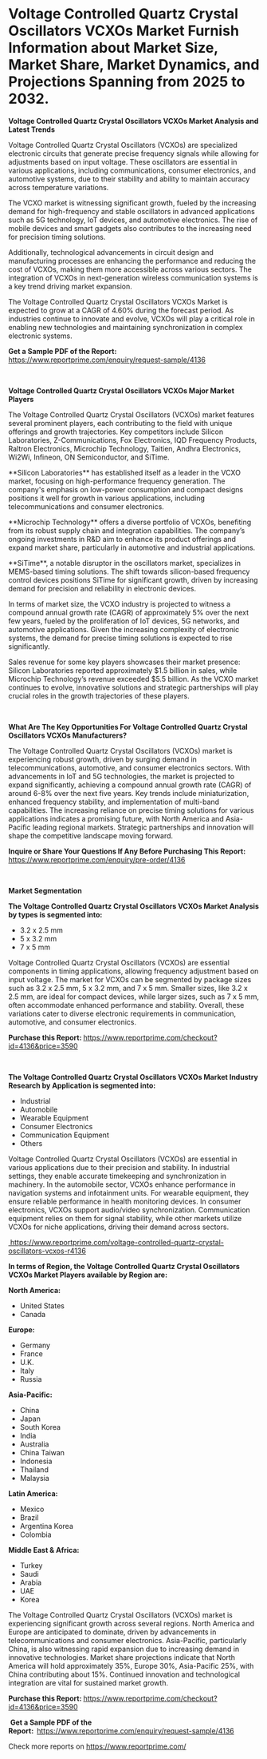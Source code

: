 <p><h1>Voltage Controlled Quartz Crystal Oscillators VCXOs Market Furnish Information about Market Size, Market Share, Market Dynamics, and Projections Spanning from 2025 to 2032.</h1></p><p><strong>Voltage Controlled Quartz Crystal Oscillators VCXOs Market Analysis and Latest Trends</strong></p>
<p><p>Voltage Controlled Quartz Crystal Oscillators (VCXOs) are specialized electronic circuits that generate precise frequency signals while allowing for adjustments based on input voltage. These oscillators are essential in various applications, including communications, consumer electronics, and automotive systems, due to their stability and ability to maintain accuracy across temperature variations.</p><p>The VCXO market is witnessing significant growth, fueled by the increasing demand for high-frequency and stable oscillators in advanced applications such as 5G technology, IoT devices, and automotive electronics. The rise of mobile devices and smart gadgets also contributes to the increasing need for precision timing solutions.</p><p>Additionally, technological advancements in circuit design and manufacturing processes are enhancing the performance and reducing the cost of VCXOs, making them more accessible across various sectors. The integration of VCXOs in next-generation wireless communication systems is a key trend driving market expansion.</p><p>The Voltage Controlled Quartz Crystal Oscillators VCXOs Market is expected to grow at a CAGR of 4.60% during the forecast period. As industries continue to innovate and evolve, VCXOs will play a critical role in enabling new technologies and maintaining synchronization in complex electronic systems.</p></p>
<p><strong>Get a Sample PDF of the Report:&nbsp;</strong> <a href="https://www.reportprime.com/enquiry/request-sample/4136?utm_campaign=2637&utm_medium=2&utm_source=Github&utm_content=ia&utm_term=18032025&utm_id=voltage-controlled-quartz-crystal-oscillators-vcxos">https://www.reportprime.com/enquiry/request-sample/4136</a></p>
<p>&nbsp;</p>
<p><strong>Voltage Controlled Quartz Crystal Oscillators VCXOs Major Market Players</strong></p>
<p><p>The Voltage Controlled Quartz Crystal Oscillators (VCXOs) market features several prominent players, each contributing to the field with unique offerings and growth trajectories. Key competitors include Silicon Laboratories, Z-Communications, Fox Electronics, IQD Frequency Products, Raltron Electronics, Microchip Technology, Taitien, Andhra Electronics, Wi2Wi, Infineon, ON Semiconductor, and SiTime.</p><p>**Silicon Laboratories** has established itself as a leader in the VCXO market, focusing on high-performance frequency generation. The company's emphasis on low-power consumption and compact designs positions it well for growth in various applications, including telecommunications and consumer electronics.</p><p>**Microchip Technology** offers a diverse portfolio of VCXOs, benefiting from its robust supply chain and integration capabilities. The company’s ongoing investments in R&D aim to enhance its product offerings and expand market share, particularly in automotive and industrial applications.</p><p>**SiTime**, a notable disruptor in the oscillators market, specializes in MEMS-based timing solutions. The shift towards silicon-based frequency control devices positions SiTime for significant growth, driven by increasing demand for precision and reliability in electronic devices.</p><p>In terms of market size, the VCXO industry is projected to witness a compound annual growth rate (CAGR) of approximately 5% over the next few years, fueled by the proliferation of IoT devices, 5G networks, and automotive applications. Given the increasing complexity of electronic systems, the demand for precise timing solutions is expected to rise significantly.</p><p>Sales revenue for some key players showcases their market presence: Silicon Laboratories reported approximately $1.5 billion in sales, while Microchip Technology’s revenue exceeded $5.5 billion. As the VCXO market continues to evolve, innovative solutions and strategic partnerships will play crucial roles in the growth trajectories of these players.</p></p>
<p>&nbsp;</p>
<p><strong>What Are The Key Opportunities For Voltage Controlled Quartz Crystal Oscillators VCXOs Manufacturers?</strong></p>
<p><p>The Voltage Controlled Quartz Crystal Oscillators (VCXOs) market is experiencing robust growth, driven by surging demand in telecommunications, automotive, and consumer electronics sectors. With advancements in IoT and 5G technologies, the market is projected to expand significantly, achieving a compound annual growth rate (CAGR) of around 6-8% over the next five years. Key trends include miniaturization, enhanced frequency stability, and implementation of multi-band capabilities. The increasing reliance on precise timing solutions for various applications indicates a promising future, with North America and Asia-Pacific leading regional markets. Strategic partnerships and innovation will shape the competitive landscape moving forward.</p></p>
<p><strong>Inquire or Share Your Questions If Any Before Purchasing This Report:</strong> <a href="https://www.reportprime.com/enquiry/pre-order/4136?utm_campaign=2637&utm_medium=2&utm_source=Github&utm_content=ia&utm_term=18032025&utm_id=voltage-controlled-quartz-crystal-oscillators-vcxos">https://www.reportprime.com/enquiry/pre-order/4136</a></p>
<p>&nbsp;</p>
<p><strong>Market Segmentation</strong></p>
<p><strong>The Voltage Controlled Quartz Crystal Oscillators VCXOs Market Analysis by types is segmented into:</strong></p>
<p><ul><li>3.2 x 2.5 mm</li><li>5 x 3.2 mm</li><li>7 x 5 mm</li></ul></p>
<p><p>Voltage Controlled Quartz Crystal Oscillators (VCXOs) are essential components in timing applications, allowing frequency adjustment based on input voltage. The market for VCXOs can be segmented by package sizes such as 3.2 x 2.5 mm, 5 x 3.2 mm, and 7 x 5 mm. Smaller sizes, like 3.2 x 2.5 mm, are ideal for compact devices, while larger sizes, such as 7 x 5 mm, often accommodate enhanced performance and stability. Overall, these variations cater to diverse electronic requirements in communication, automotive, and consumer electronics.</p></p>
<p><strong>Purchase this Report:&nbsp;</strong><a href="https://www.reportprime.com/checkout?id=4136&price=3590&utm_campaign=2637&utm_medium=2&utm_source=Github&utm_content=ia&utm_term=18032025&utm_id=voltage-controlled-quartz-crystal-oscillators-vcxos">https://www.reportprime.com/checkout?id=4136&price=3590</a></p>
<p>&nbsp;</p>
<p><strong>The Voltage Controlled Quartz Crystal Oscillators VCXOs Market Industry Research by Application is segmented into:</strong></p>
<p><ul><li>Industrial</li><li>Automobile</li><li>Wearable Equipment</li><li>Consumer Electronics</li><li>Communication Equipment</li><li>Others</li></ul></p>
<p><p>Voltage Controlled Quartz Crystal Oscillators (VCXOs) are essential in various applications due to their precision and stability. In industrial settings, they enable accurate timekeeping and synchronization in machinery. In the automobile sector, VCXOs enhance performance in navigation systems and infotainment units. For wearable equipment, they ensure reliable performance in health monitoring devices. In consumer electronics, VCXOs support audio/video synchronization. Communication equipment relies on them for signal stability, while other markets utilize VCXOs for niche applications, driving their demand across sectors.</p></p>
<p><a href="https://www.reportprime.com/voltage-controlled-quartz-crystal-oscillators-vcxos-r4136?utm_campaign=2637&utm_medium=2&utm_source=Github&utm_content=ia&utm_term=18032025&utm_id=voltage-controlled-quartz-crystal-oscillators-vcxos">&nbsp;https://www.reportprime.com/voltage-controlled-quartz-crystal-oscillators-vcxos-r4136</a></p>
<p><strong>In terms of Region, the Voltage Controlled Quartz Crystal Oscillators VCXOs Market Players available by Region are:</strong></p>
<p>
    <p> <strong> North America: </strong>
        <ul>
            <li>United States</li>
            <li>Canada</li>
        </ul>
        </p> 
    <p> <strong> Europe: </strong>
        <ul>
            <li>Germany</li>
            <li>France</li>
            <li>U.K.</li>
            <li>Italy</li>
            <li>Russia</li>
        </ul>
        </p> 
    <p> <strong> Asia-Pacific: </strong>
        <ul>
            <li>China</li>
            <li>Japan</li>
            <li>South Korea</li>
            <li>India</li>
            <li>Australia</li>
            <li>China Taiwan</li>
            <li>Indonesia</li>
            <li>Thailand</li>
            <li>Malaysia</li>
        </ul>
        </p> 
    <p> <strong> Latin America: </strong>
        <ul>
            <li>Mexico</li>
            <li>Brazil</li>
            <li>Argentina Korea</li>
            <li>Colombia</li>
        </ul>
        </p> 
    <p> <strong> Middle East & Africa: </strong>
        <ul>
            <li>Turkey</li>
            <li>Saudi</li>
            <li>Arabia</li>
            <li>UAE</li>
            <li>Korea</li>
        </ul>
    </p>
    </p>
<p><p>The Voltage Controlled Quartz Crystal Oscillators (VCXOs) market is experiencing significant growth across several regions. North America and Europe are anticipated to dominate, driven by advancements in telecommunications and consumer electronics. Asia-Pacific, particularly China, is also witnessing rapid expansion due to increasing demand in innovative technologies. Market share projections indicate that North America will hold approximately 35%, Europe 30%, Asia-Pacific 25%, with China contributing about 15%. Continued innovation and technological integration are vital for sustained market growth.</p></p>
<p><strong>Purchase this Report: </strong><a href="https://www.reportprime.com/checkout?id=4136&price=3590&utm_campaign=2637&utm_medium=2&utm_source=Github&utm_content=ia&utm_term=18032025&utm_id=voltage-controlled-quartz-crystal-oscillators-vcxos">https://www.reportprime.com/checkout?id=4136&price=3590</a></p>
<p>&nbsp;<strong>Get a Sample PDF of the Report:&nbsp;&nbsp;</strong><a href="https://www.reportprime.com/enquiry/request-sample/4136?utm_campaign=2637&utm_medium=2&utm_source=Github&utm_content=ia&utm_term=18032025&utm_id=voltage-controlled-quartz-crystal-oscillators-vcxos">https://www.reportprime.com/enquiry/request-sample/4136</a></p>
<p><strong></strong></p>
<p>Check more reports on <a href="https://www.reportprime.com/?utm_campaign=2637&utm_medium=2&utm_source=Github&utm_content=ia&utm_term=18032025&utm_id=voltage-controlled-quartz-crystal-oscillators-vcxos">https://www.reportprime.com/</a></p>